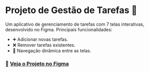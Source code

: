 # Projeto de Gestão de Tarefas 📝

Um aplicativo de gerenciamento de tarefas com 7 telas interativas, desenvolvido no Figma. Principais funcionalidades:

- ➕ Adicionar novas tarefas.
- ❌ Remover tarefas existentes.
- 🔄 Navegação dinâmica entre as telas.

### 🔗 [Veja o Projeto no Figma](https://www.figma.com/proto/5kxhVb8X6KTc03gwBhmvhp/Todo-App?page-id=0%3A1&node-id=1-2&starting-point-node-id=1%3A2&t=mulZixaDef3SPMqE-1)
